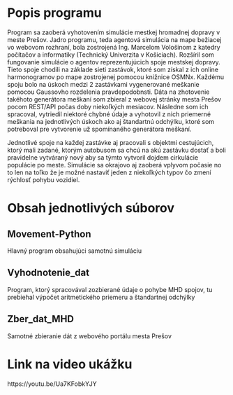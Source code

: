 
<h1>Popis programu</h1>
Program sa zaoberá vyhotovením simulácie mestkej hromadnej dopravy v meste Prešov. Jadro programu, teda agentová simulácia na mape bežiacej vo webovom rozhraní,
bola zostrojená Ing. Marcelom Vološinom z katedry počítačov a informatiky (Technický Univerzita v Košiciach). Rozšíril som fungovanie simulácie o agentov reprezentujúcich
spoje mestskej dopravy. Tieto spoje chodili na základe sieti zastávok, ktoré som získal z ich online harmonogramov po mape zostrojenej pomocou knižnice OSMNx. Každému spoju bolo na úskoch medzi 2 zastávkami vygenerované meškanie
pomocou Gaussovho rozdelenia pravdepodobnsti. Dáta na zhotovenie takéhoto generátora meškaní som zbieral z webovej stránky mesta Prešov pocom REST/API počas doby niekoľkých mesiacov.
Následne som ich spracoval, vytriedil niektoré chybné údaje a vyhotovil z nich priemerné meškania na jednotlivých úskoch ako aj štandartnú odchýlku, ktoré som potreboval
pre vytvorenie už spomínaného generátora meškaní.

Jednotlivé spoje na každej zastávke aj pracovali s objektmi cestujúcich, ktorý mali zadané, ktorým autobusom sa chcú na akú zastávku dostať a boli pravidelne vytváraný nový aby sa týmto vytvoril dojdem cirkulácie populácie po meste. Simulácie sa okrajovo aj zaoberá vplyvom počasie no to len na toľko že je možné nastaviť jeden z niekoľkých typov čo zmení rýchlosť pohybu vozidiel.

<h1> Obsah jednotlivých súborov </h1>

<h2>Movement-Python</h2> 
  Hlavný program obsahujúci samotnú simuláciu
<h2>Vyhodnotenie_dat</h2> 
  Program, ktorý spracovával zozbierané údaje o pohybe MHD spojov, tu prebiehal výpočet aritmetického priemeru a štandartnej odchýlky
<h2>Zber_dat_MHD</h2>
  Samotné zbieranie dát z webového portálu mesta Prešov

<h1>Link na video ukážku</h1>
https://youtu.be/Ua7KFobkYJY
